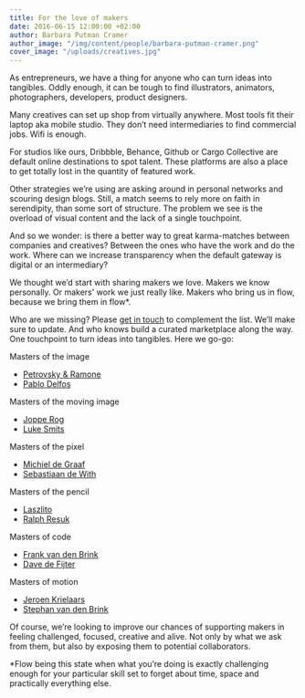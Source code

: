 ```yaml
---
title: For the love of makers
date: 2016-06-15 12:00:00 +02:00
author: Barbara Putman Cramer
author_image: "/img/content/people/barbara-putman-cramer.png"
cover_image: "/uploads/creatives.jpg"
---
```


As entrepreneurs, we have a thing for anyone who can turn ideas into tangibles. Oddly enough, it can be tough to find illustrators, animators, photographers, developers, product designers.

Many creatives can set up shop from virtually anywhere. Most tools fit their laptop aka mobile studio. They don’t need intermediaries to find commercial jobs. Wifi is enough. 

For studios like ours, Dribbble, Behance, Github or Cargo Collective are default online destinations to spot talent. These platforms are also a place to get totally lost in the quantity of featured work. 

Other strategies we’re using are asking around in personal networks and scouring design blogs. Still, a match seems to rely more on faith in serendipity, than some sort of structure. The problem we see is the overload of visual content and the lack of a single touchpoint.

And so we wonder: is there a better way to great karma-matches between companies and creatives? Between the ones who have the work and do the work. Where can we increase transparency when the default gateway is digital or an intermediary?

We thought we’d start with sharing makers we love. Makers we know personally. Or makers' work we just really like. Makers who bring us in flow, because we bring them in flow*. 

Who are we missing? Please [get in touch](mailto:hello@backspace.studio) to complement the list. We’ll make sure to update. And who knows build a curated marketplace along the way. One touchpoint to turn ideas into tangibles. Here we go-go:

Masters of the image

* [Petrovsky & Ramone](http://love.petrovskyramone.com)
* [Pablo Delfos](http://www.pablodelfos.com)

Masters of the moving image

* [Joppe Rog](http://jopperog.com)
* [Luke Smits](http://www.snotyoung.com/)

Masters of the pixel

* [Michiel de Graaf](http://michieldegraaf.com)
* [Sebastiaan de With](http://icondesigner.net)

Masters of the pencil

* [Laszlito](http://www.laszlito.com)
* [Ralph Resuk](http://resuk.nl) 

Masters of code

* [Frank van den Brink](https://pragmatist.nl)
* [Dave de Fijter](https://indentity.nl)

Masters of motion

* [Jeroen Krielaars](http://www.calango.nl)
* [Stephan van den Brink](http://www.stephanvandenbrink.com)

Of course, we’re looking to improve our chances of supporting makers in feeling challenged, focused, creative and alive. Not only by what we ask from them, but also by exposing them to potential collaborators.

*Flow being this state when what you’re doing is exactly challenging enough for your particular skill set to forget about time, space and practically everything else. 